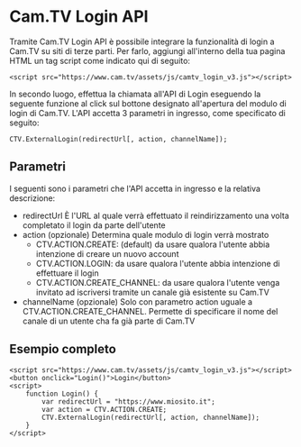 # Cam.TV Login API
Tramite Cam.TV Login API è possibile integrare la funzionalità di login a Cam.TV su siti di terze parti. Per farlo, aggiungi all'interno della tua pagina HTML un tag script come indicato qui di seguito:
```
<script src="https://www.cam.tv/assets/js/camtv_login_v3.js"></script>
```
In secondo luogo, effettua la chiamata all'API di Login eseguendo la seguente funzione al click sul bottone designato all'apertura del modulo di login di Cam.TV. L'API accetta 3 parametri in ingresso, come specificato di seguito:
```
CTV.ExternalLogin(redirectUrl[, action, channelName]);
```

## Parametri
I seguenti sono i parametri che l'API accetta in ingresso e la relativa descrizione:

* redirectUrl	È l'URL al quale verrà effettuato il reindirizzamento una volta completato il login da parte dell'utente
* action	(opzionale) Determina quale modulo di login verrà mostrato
    * CTV.ACTION.CREATE: (default) da usare qualora l'utente abbia intenzione di creare un nuovo account
    * CTV.ACTION.LOGIN: da usare qualora l'utente abbia intenzione di effettuare il login
    * CTV.ACTION.CREATE_CHANNEL: da usare qualora l'utente venga invitato ad iscriversi tramite un canale già esistente su Cam.TV
* channelName	(opzionale) Solo con parametro action uguale a CTV.ACTION.CREATE_CHANNEL. Permette di specificare il nome del canale di un utente cha fa già parte di Cam.TV

## Esempio completo
```
<script src="https://www.cam.tv/assets/js/camtv_login_v3.js"></script>
<button onclick="Login()">Login</button>
<script>
    function Login() {
        var redirectUrl = "https://www.miosito.it";
        var action = CTV.ACTION.CREATE;
        CTV.ExternalLogin(redirectUrl[, action, channelName]);
    }
</script>
```
